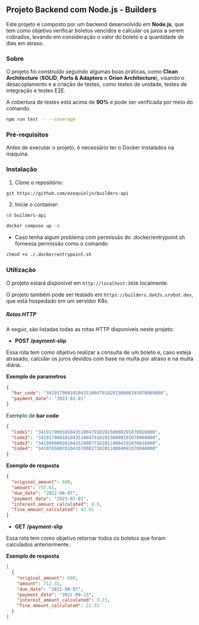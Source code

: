 ## Projeto Backend com Node.js - Builders

Este projeto é composto por um backend desenvolvido em **Node.js**, que tem como objetivo verificar boletos vencidos e calcular os juros a serem cobrados, levando em consideração o valor do boleto e a quantidade de dias em atraso.

### Sobre

O projeto foi construído seguindo algumas boas práticas, como **Clean Architecture** (**SOLID**, **Ports & Adapters** e **Orion Architecture**), visando o desacoplamento e a criação de testes, como testes de unidade, testes de integração e testes E2E.

A cobertura de testes está acima de **90%** e pode ser verificada por meio do comando.

```bash
npm run test -- --coverage
```

### Pré-requisitos

Antes de executar o projeto, é necessário ter o Docker instalados na máquina.

### Instalação

1. Clone o repositório:

```shell
git https://github.com/ezequieljn/builders-api
```

2. Inicie o container:

```bash
cd builders-api

docker compose up -d
```

- Caso tenha algum problema com permissão do .docker/entrypoint.sh fornessa permissão como o comando

```bash
chmod +x ./.docker/entrypoint.sh
```

### Utilização

O projeto estará disponível em `http://localhost:3030` localmente.

O projeto também pode ser testado em `https://builders.dok3s.srobot.dev`, que está hospedado em um servidor K8s.

##### Rotas HTTP

A seguir, são listadas todas as rotas HTTP disponíveis neste projeto:

- **POST /payment-slip**

Essa rota tem como objetivo realizar a consulta de um boleto e, caso esteja atrasado, calcular os juros devidos com base na multa por atraso e na multa diária.

**Exemplo de parametros**

```json
{
  "bar_code": "34191790010104351004791020150008191070069000",
  "payment_date": "2023-01-01"
}
```

Exemplo de **bar code**

```json
{
  "Code1": "34191790010104351004791020150008291070026000",
  "Code2": "34191790010104351004791020150008191070069000",
  "Code3": "34199800020104352008771020110004191070010000",
  "Code4": "34197650070104357008271020110004991070040000"
}
```

**Exemplo de resposta**

```json
{
  "original_amount": 690,
  "amount": 737.61,
  "due_date": "2022-08-07",
  "payment_date": "2023-01-01",
  "interest_amount_calculated": 6.9,
  "fine_amount_calculated": 47.61
}
```

- **GET /payment-slip**

Essa rota tem como objetivo retornar todos os boletos que foram calculados anteriormente.

**Exemplo de resposta**

```json
[
  {
    "original_amount": 690,
    "amount": 712.31,
    "due_date": "2022-08-07",
    "payment_date": "2022-09-13",
    "interest_amount_calculated": 3.23,
    "fine_amount_calculated": 22.31
  }
]
```

